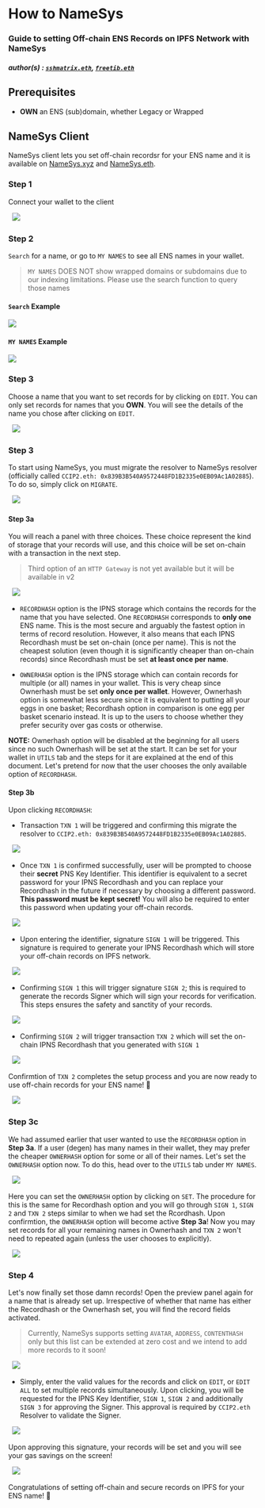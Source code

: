 # How to NameSys

### Guide to setting Off-chain ENS Records on IPFS Network with NameSys

##### author(s) : [`sshmatrix.eth`](@sshmatrix), [`freetib.eth`](@0xc0de4c0ffee)

## Prerequisites

- **OWN** an ENS (sub)domain, whether Legacy or Wrapped

## NameSys Client

NameSys client lets you set off-chain recordsr for your ENS name and it is available on [NameSys.xyz]((https://namesys.xyz)) and [NameSys.eth]((https://namesys.eth.limo)).

### Step 1

Connect your wallet to the client

&nbsp;
![](https://raw.githubusercontent.com/namesys-eth/ccip2-eth-resources/main/graphics/png/guide/Connect.png)

### Step 2

`Search` for a name, or go to `MY NAMES` to see all ENS names in your wallet.

> `MY NAMES` DOES NOT show wrapped domains or subdomains due to our indexing limitations. Please use the search function to query those names

#### `Search` Example

![](https://raw.githubusercontent.com/namesys-eth/ccip2-eth-resources/main/graphics/png/guide/Search.png)

#### `MY NAMES` Example

![](https://raw.githubusercontent.com/namesys-eth/ccip2-eth-resources/main/graphics/png/guide/myNames.png)

### Step 3

Choose a name that you want to set records for by clicking on `EDIT`. You can only set records for names that you **OWN**. You will see the details of the name you chose after clicking on `EDIT`.

&nbsp;
![](https://raw.githubusercontent.com/namesys-eth/ccip2-eth-resources/main/graphics/png/guide/Preview.png)


### Step 3

To start using NameSys, you must migrate the resolver to NameSys resolver (officially called `CCIP2.eth: 0x839B3B540A9572448FD1B2335e0EB09Ac1A02885`). To do so, simply click on `MIGRATE`.

&nbsp;
![](https://raw.githubusercontent.com/namesys-eth/ccip2-eth-resources/main/graphics/png/guide/Migrate.png)

#### Step 3a

You will reach a panel with three choices. These choice represent the kind of storage that your records will use, and this choice will be set on-chain with a transaction in the next step.

> Third option of an `HTTP Gateway` is not yet available but it will be available in v2

&nbsp;
![](https://raw.githubusercontent.com/namesys-eth/ccip2-eth-resources/main/graphics/png/guide/Options.png)

- `RECORDHASH` option is the IPNS storage which contains the records for the name that you have selected. One `RECORDHASH` corresponds to **only one** ENS name. This is the most secure and arguably the fastest option in terms of record resolution. However, it also means that each IPNS Recordhash must be set on-chain (once per name). This is not the cheapest solution (even though it is significantly cheaper than on-chain records) since Recordhash must be set **at least once per name**.

- `OWNERHASH` option is the IPNS storage which can contain records for multiple (or all) names in your wallet. This is very cheap since Ownerhash must be set **only once per wallet**. However, Ownerhash option is somewhat less secure since it is equivalent to putting all your eggs in one basket; Recordhash option in comparison is one egg per basket scenario instead. It is up to the users to choose whether they prefer security over gas costs or otherwise.

**NOTE:** Ownerhash option will be disabled at the beginning for all users since no such Ownerhash will be set at the start. It can be set for your wallet in `UTILS` tab and the steps for it are explained at the end of this document. Let's pretend for now that the user chooses the only available option of `RECORDHASH`.

#### Step 3b

Upon clicking `RECORDHASH`:

- Transaction `TXN 1` will be triggered and confirming this migrate the resolver to `CCIP2.eth: 0x839B3B540A9572448FD1B2335e0EB09Ac1A02885`.

&nbsp;
![](https://raw.githubusercontent.com/namesys-eth/ccip2-eth-resources/main/graphics/png/guide/TXN1.png)

- Once `TXN 1` is confirmed successfully, user will be prompted to choose their **secret** PNS Key Identifier. This identifier is equivalent to a secret password for your IPNS Recordhash and you can replace your Recordhash in the future if necessary by choosing a different password. **This password must be kept secret!** You will also be required to enter this password when updating your off-chain records.

&nbsp;
![](https://raw.githubusercontent.com/namesys-eth/ccip2-eth-resources/main/graphics/png/guide/Password.png)

- Upon entering the identifier, signature `SIGN 1` will be triggered. This signature is required to generate your IPNS Recordhash which will store your off-chain records on IPFS network.

&nbsp;
![](https://raw.githubusercontent.com/namesys-eth/ccip2-eth-resources/main/graphics/png/guide/SIGN1.png)

- Confirming `SIGN 1` this will trigger signature `SIGN 2`; this is required to generate the records Signer which will sign your records for verification. This steps ensures the safety and sanctity of your records.

&nbsp;
![](https://raw.githubusercontent.com/namesys-eth/ccip2-eth-resources/main/graphics/png/guide/SIGN2.png)

- Confirming `SIGN 2` will trigger transaction `TXN 2` which will set the on-chain IPNS Recordhash that you generated with `SIGN 1`

&nbsp;
![](https://raw.githubusercontent.com/namesys-eth/ccip2-eth-resources/main/graphics/png/guide/TXN2.png)

Confirmtion of `TXN 2` completes the setup process and you are now ready to use off-chain records for your ENS name! 🥳

&nbsp;
![](https://raw.githubusercontent.com/namesys-eth/ccip2-eth-resources/main/graphics/png/guide/Success.png)

### Step 3c

We had assumed earlier that user wanted to use the `RECORDHASH` option in **Step 3a**. If a user (degen) has many names in their wallet, they may prefer the cheaper `OWNERHASH` option for some or all of their names. Let's set the `OWNERHASH` option now. To do this, head over to the `UTILS` tab under `MY NAMES`.

&nbsp;
![](https://raw.githubusercontent.com/namesys-eth/ccip2-eth-resources/main/graphics/png/guide/Ownerhash.png)

Here you can set the `OWNERHASH` option by clicking on `SET`. The procedure for this is the same for Recordhash option and you will go through `SIGN 1`, `SIGN 2` and `TXN 2` steps similar to when we had set the Rcordhash. Upon confirmtion, the `OWNERHASH` option will become active **Step 3a**! Now you may set records for all your remaining names in Ownerhash and `TXN 2` won't need to repeated again (unless the user chooses to explicitly).

&nbsp;
![](https://raw.githubusercontent.com/namesys-eth/ccip2-eth-resources/main/graphics/png/guide/ownerhashDialog.png)

### Step 4

Let's now finally set those damn records! Open the preview panel again for a name that is already set up. Irrespective of whether that name has either the Recordhash or the Ownerhash set, you will find the record fields activated.

> Currently, NameSys supports setting `AVATAR`, `ADDRESS`, `CONTENTHASH` only but this list can be extended at zero cost and we intend to add more records to it soon!

&nbsp;
![](https://raw.githubusercontent.com/namesys-eth/ccip2-eth-resources/main/graphics/png/guide/enterValues.png)

- Simply, enter the valid values for the records and click on `EDIT`, or `EDIT ALL` to set multiple records simultaneously. Upon clicking, you will be requested for the IPNS Key Identifier, `SIGN 1`, `SIGN 2` and additionally `SIGN 3` for approving the Signer. This approval is required by `CCIP2.eth` Resolver to validate the Signer.

&nbsp;
![](https://raw.githubusercontent.com/namesys-eth/ccip2-eth-resources/main/graphics/png/guide/approveSigner.png)

Upon approving this signature, your records will be set and you will see your gas savings on the screen!

&nbsp;
![](https://raw.githubusercontent.com/namesys-eth/ccip2-eth-resources/main/graphics/png/guide/gasSavings.png)

Congratulations of setting off-chain and secure records on IPFS for your ENS name! 🥳
